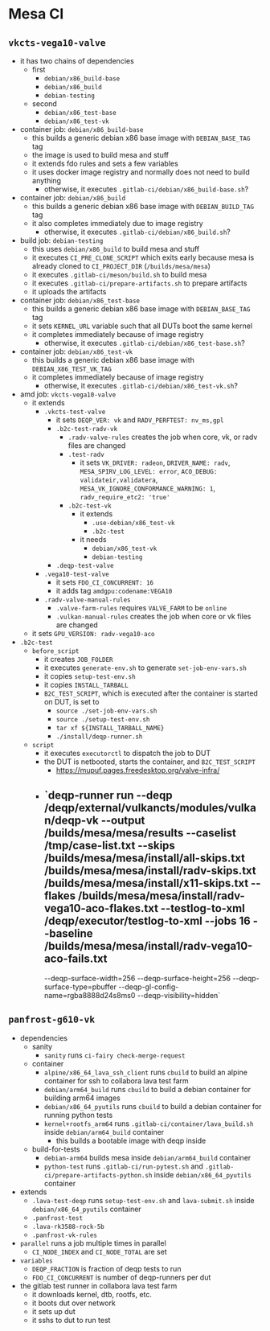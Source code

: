 Mesa CI
=======

## `vkcts-vega10-valve`

- it has two chains of dependencies
  - first
    - `debian/x86_build-base`
    - `debian/x86_build`
    - `debian-testing`
  - second
    - `debian/x86_test-base`
    - `debian/x86_test-vk`
- container job: `debian/x86_build-base`
  - this builds a generic debian x86 base image with `DEBIAN_BASE_TAG` tag
  - the image is used to build mesa and stuff
  - it extends fdo rules and sets a few variables
  - it uses docker image registry and normally does not need to build anything
    - otherwise, it executes `.gitlab-ci/debian/x86_build-base.sh`?
- container job: `debian/x86_build`
  - this builds a generic debian x86 base image with `DEBIAN_BUILD_TAG` tag
  - it also completes immediately due to image registry
    - otherwise, it executes `.gitlab-ci/debian/x86_build.sh`?
- build job: `debian-testing`
  - this uses `debian/x86_build` to build mesa and stuff
  - it executes `CI_PRE_CLONE_SCRIPT` which exits early because mesa is already cloned to
    `CI_PROJECT_DIR` (`/builds/mesa/mesa`)
  - it executes `.gitlab-ci/meson/build.sh` to build mesa
  - it executes `.gitlab-ci/prepare-artifacts.sh` to prepare artifacts
  - it uploads the artifacts
- container job: `debian/x86_test-base`
  - this builds a generic debian x86 base image with `DEBIAN_BASE_TAG` tag
  - it sets `KERNEL_URL` variable such that all DUTs boot the same kernel
  - it completes immediately because of image registry
    - otherwise, it executes `.gitlab-ci/debian/x86_test-base.sh`?
- container job: `debian/x86_test-vk`
  - this builds a generic debian x86 base image with `DEBIAN_X86_TEST_VK_TAG`
  - it completes immediately because of image registry
    - otherwise, it executes `.gitlab-ci/debian/x86_test-vk.sh`?
- amd job: `vkcts-vega10-valve`
  - it extends
    - `.vkcts-test-valve`
      - it sets `DEQP_VER: vk` and `RADV_PERFTEST: nv_ms,gpl`
      - `.b2c-test-radv-vk`
        - `.radv-valve-rules` creates the job when core, vk, or radv files are
          changed
        - `.test-radv`
          - it sets `VK_DRIVER: radeon`, `DRIVER_NAME: radv`,
            `MESA_SPIRV_LOG_LEVEL: error`, `ACO_DEBUG: validateir,validatera`,
            `MESA_VK_IGNORE_CONFORMANCE_WARNING: 1`, `radv_require_etc2: 'true'`
        - `.b2c-test-vk`
          - it extends
            - `.use-debian/x86_test-vk`
            - `.b2c-test`
          - it needs
            - `debian/x86_test-vk`
            - `debian-testing`
      - `.deqp-test-valve`
    - `.vega10-test-valve`
      - it sets `FDO_CI_CONCURRENT: 16`
      - it adds tag `amdgpu:codename:VEGA10`
    - `.radv-valve-manual-rules`
      - `.valve-farm-rules` requires `VALVE_FARM` to be `online`
      - `.vulkan-manual-rules` creates the job when core or vk files are
        changed
  - it sets `GPU_VERSION: radv-vega10-aco`
- `.b2c-test`
  - `before_script`
    - it creates `JOB_FOLDER`
    - it executes `generate-env.sh` to generate `set-job-env-vars.sh`
    - it copies `setup-test-env.sh`
    - it copies `INSTALL_TARBALL`
    - `B2C_TEST_SCRIPT`, which is executed after the container is started on
      DUT, is set to
      - `source ./set-job-env-vars.sh`
      - `source ./setup-test-env.sh`
      - `tar xf ${INSTALL_TARBALL_NAME}`
      - `./install/deqp-runner.sh`
  - `script`
    - it executes `executorctl` to dispatch the job to DUT
    - the DUT is netbooted, starts the container, and `B2C_TEST_SCRIPT`
      - <https://mupuf.pages.freedesktop.org/valve-infra/>
    - `deqp-runner run
         --deqp /deqp/external/vulkancts/modules/vulkan/deqp-vk
         --output /builds/mesa/mesa/results
         --caselist /tmp/case-list.txt
         --skips /builds/mesa/mesa/install/all-skips.txt /builds/mesa/mesa/install/radv-skips.txt /builds/mesa/mesa/install/x11-skips.txt
         --flakes /builds/mesa/mesa/install/radv-vega10-aco-flakes.txt
         --testlog-to-xml /deqp/executor/testlog-to-xml
         --jobs 16
         --baseline /builds/mesa/mesa/install/radv-vega10-aco-fails.txt
         --
         --deqp-surface-width=256
         --deqp-surface-height=256
         --deqp-surface-type=pbuffer
         --deqp-gl-config-name=rgba8888d24s8ms0
         --deqp-visibility=hidden`

## `panfrost-g610-vk`

- dependencies
  - sanity
    - `sanity` runs `ci-fairy check-merge-request`
  - container
    - `alpine/x86_64_lava_ssh_client` runs `cbuild` to build an alpine
      container for ssh to collabora lava test farm
    - `debian/arm64_build` runs `cbuild` to build a debian container for
      building arm64 images
    - `debian/x86_64_pyutils` runs `cbuild` to build a debian container for
      running python tests
    - `kernel+rootfs_arm64` runs `.gitlab-ci/container/lava_build.sh` inside
      `debian/arm64_build` container
      - this builds a bootable image with deqp inside
  - build-for-tests
    - `debian-arm64` builds mesa inside `debian/arm64_build` container
    - `python-test` runs `.gitlab-ci/run-pytest.sh` and
      `.gitlab-ci/prepare-artifacts-python.sh` inside
      `debian/x86_64_pyutils` container
- extends
  - `.lava-test-deqp` runs `setup-test-env.sh` and `lava-submit.sh` inside
    `debian/x86_64_pyutils` container
  - `.panfrost-test`
  - `.lava-rk3588-rock-5b`
  - `.panfrost-vk-rules`
- `parallel` runs a job multiple times in parallel
    - `CI_NODE_INDEX` and `CI_NODE_TOTAL` are set
- `variables`
  - `DEQP_FRACTION` is fraction of deqp tests to run
  - `FDO_CI_CONCURRENT` is number of deqp-runners per dut
- the gitlab test runner in collabora lava test farm
  - it downloads kernel, dtb, rootfs, etc.
  - it boots dut over network
  - it sets up dut
  - it sshs to dut to run test
